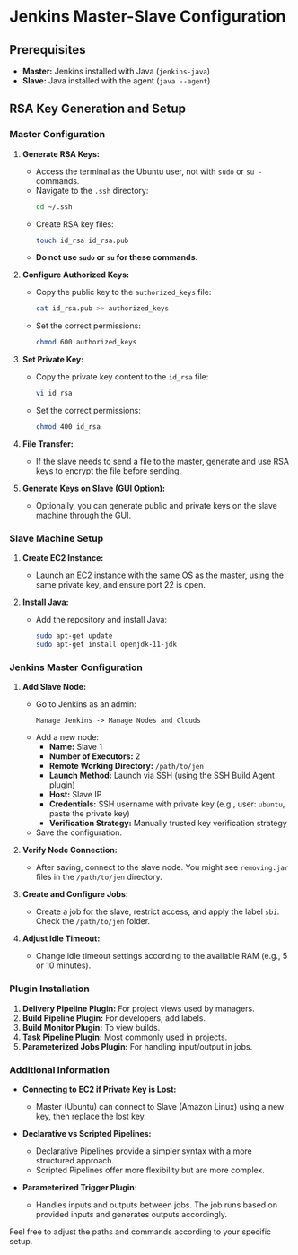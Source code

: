 # Jenkins Master-Slave Configuration

## Prerequisites

- **Master:** Jenkins installed with Java (`jenkins-java`)
- **Slave:** Java installed with the agent (`java --agent`)

## RSA Key Generation and Setup

### Master Configuration

1. **Generate RSA Keys:**
   - Access the terminal as the Ubuntu user, not with `sudo` or `su -` commands.
   - Navigate to the `.ssh` directory:
     ```bash
     cd ~/.ssh
     ```
   - Create RSA key files:
     ```bash
     touch id_rsa id_rsa.pub
     ```
   - **Do not use `sudo` or `su` for these commands.**

2. **Configure Authorized Keys:**
   - Copy the public key to the `authorized_keys` file:
     ```bash
     cat id_rsa.pub >> authorized_keys
     ```
   - Set the correct permissions:
     ```bash
     chmod 600 authorized_keys
     ```

3. **Set Private Key:**
   - Copy the private key content to the `id_rsa` file:
     ```bash
     vi id_rsa
     ```
   - Set the correct permissions:
     ```bash
     chmod 400 id_rsa
     ```

4. **File Transfer:**
   - If the slave needs to send a file to the master, generate and use RSA keys to encrypt the file before sending.

5. **Generate Keys on Slave (GUI Option):**
   - Optionally, you can generate public and private keys on the slave machine through the GUI.

### Slave Machine Setup

1. **Create EC2 Instance:**
   - Launch an EC2 instance with the same OS as the master, using the same private key, and ensure port 22 is open.

2. **Install Java:**
   - Add the repository and install Java:
     ```bash
     sudo apt-get update
     sudo apt-get install openjdk-11-jdk
     ```

### Jenkins Master Configuration

1. **Add Slave Node:**
   - Go to Jenkins as an admin:
     ```
     Manage Jenkins -> Manage Nodes and Clouds
     ```
   - Add a new node:
     - **Name:** Slave 1
     - **Number of Executors:** 2
     - **Remote Working Directory:** `/path/to/jen`
     - **Launch Method:** Launch via SSH (using the SSH Build Agent plugin)
     - **Host:** Slave IP
     - **Credentials:** SSH username with private key (e.g., user: `ubuntu`, paste the private key)
     - **Verification Strategy:** Manually trusted key verification strategy
   - Save the configuration.

2. **Verify Node Connection:**
   - After saving, connect to the slave node. You might see `removing.jar` files in the `/path/to/jen` directory.

3. **Create and Configure Jobs:**
   - Create a job for the slave, restrict access, and apply the label `sbi`. Check the `/path/to/jen` folder.

4. **Adjust Idle Timeout:**
   - Change idle timeout settings according to the available RAM (e.g., 5 or 10 minutes).

### Plugin Installation

1. **Delivery Pipeline Plugin:** For project views used by managers.
2. **Build Pipeline Plugin:** For developers, add labels.
3. **Build Monitor Plugin:** To view builds.
4. **Task Pipeline Plugin:** Most commonly used in projects.
5. **Parameterized Jobs Plugin:** For handling input/output in jobs.

### Additional Information

- **Connecting to EC2 if Private Key is Lost:**
  - Master (Ubuntu) can connect to Slave (Amazon Linux) using a new key, then replace the lost key.

- **Declarative vs Scripted Pipelines:**
  - Declarative Pipelines provide a simpler syntax with a more structured approach.
  - Scripted Pipelines offer more flexibility but are more complex.

- **Parameterized Trigger Plugin:**
  - Handles inputs and outputs between jobs. The job runs based on provided inputs and generates outputs accordingly.

Feel free to adjust the paths and commands according to your specific setup. 
